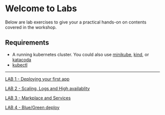 # Welcome to Labs
Below are lab exercises to give your a practical hands-on on contents covered in the workshop.

## Requirements
* A running kubernetes cluster. You could also use [minikube](https://minikube.sigs.k8s.io/docs/start/), [kind](https://kind.sigs.k8s.io/docs/user/quick-start/), or [katacoda](https://www.katacoda.com/)
* [kubectl](https://kubernetes.io/docs/tasks/tools/install-kubectl)

---

[LAB 1 - Deploying your first app](lab1.md)

[LAB 2 - Scaling, Logs and High availablity](lab2.md)

[LAB 3 - Markplace and Services](lab3.md)

[LAB 4 - Blue/Green deploy](lab4.md)
